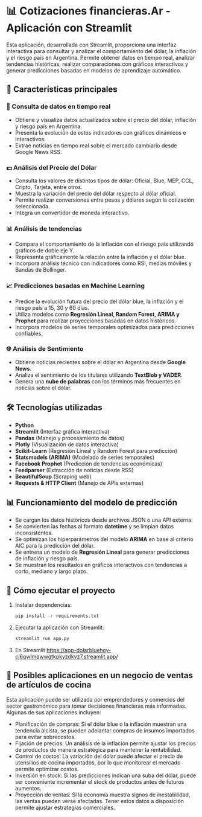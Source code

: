 # 📊 Cotizaciones financieras.Ar - Aplicación con Streamlit

Esta aplicación, desarrollada con Streamlit, proporciona una interfaz interactiva para consultar y analizar el comportamiento del dólar, la inflación y el riesgo país en Argentina. Permite obtener datos en tiempo real, analizar tendencias históricas, realizar comparaciones con gráficos interactivos y generar predicciones basadas en modelos de aprendizaje automático.

## 📌 Características principales

### 🔹 Consulta de datos en tiempo real

- Obtiene y visualiza datos actualizados sobre el precio del dólar, inflación y riesgo país en Argentina.
- Presenta la evolución de estos indicadores con gráficos dinámicos e interactivos.
- Extrae noticias en tiempo real sobre el mercado cambiario desde Google News RSS.

### 💵 Análisis del Precio del Dólar

- Consulta los valores de distintos tipos de dólar: Oficial, Blue, MEP, CCL, Cripto, Tarjeta, entre otros.
- Muestra la variación del precio del dólar respecto al dólar oficial.
- Permite realizar conversiones entre pesos y dólares según la cotización seleccionada.
- Integra un convertidor de moneda interactivo.

### 📊 Análisis de tendencias

- Compara el comportamiento de la inflación con el riesgo país utilizando gráficos de doble eje Y.
- Representa gráficamente la relación entre la inflación y el dólar blue.
- Incorpora análisis técnico con indicadores como RSI, medias móviles y Bandas de Bollinger.

### 📈 Predicciones basadas en Machine Learning

- Predice la evolución futura del precio del dólar blue, la inflación y el riesgo país a 15, 30 y 60 días.
- Utiliza modelos como **Regresión Lineal, Random Forest, ARIMA y Prophet** para realizar proyecciones basadas en datos históricos.
- Incorpora modelos de series temporales optimizados para predicciones confiables.

### 🌐 Análisis de Sentimiento

- Obtiene noticias recientes sobre el dólar en Argentina desde **Google News**.
- Analiza el sentimiento de los titulares utilizando **TextBlob y VADER**.
- Genera una **nube de palabras** con los términos más frecuentes en noticias sobre el dólar.

## 🛠️ Tecnologías utilizadas

- **Python**
- **Streamlit** (Interfaz gráfica interactiva)
- **Pandas** (Manejo y procesamiento de datos)
- **Plotly** (Visualización de datos interactiva)
- **Scikit-Learn** (Regresión Lineal y Random Forest para predicción)
- **Statsmodels (ARIMA)** (Modelado de series temporales)
- **Facebook Prophet** (Predicción de tendencias económicas)
- **Feedparser** (Extracción de noticias desde RSS)
- **BeautifulSoup** (Scraping web)
- **Requests & HTTP Client** (Manejo de APIs externas)

## 📊 Funcionamiento del modelo de predicción

- Se cargan los datos históricos desde archivos JSON o una API externa.
- Se convierten las fechas al formato **datetime** y se limpian datos inconsistentes.
- Se optimizan los hiperparámetros del modelo **ARIMA** en base al criterio AIC para la predicción del dólar.
- Se entrena un modelo de **Regresión Lineal** para generar predicciones de inflación y riesgo país.
- Se muestran los resultados en gráficos interactivos con tendencias a corto, mediano y largo plazo.


## 🚀 Cómo ejecutar el proyecto

1. Instalar dependencias:
   ```bash
   pip install -r requirements.txt
   ```
2. Ejecutar la aplicación con Streamlit:
   ```bash
   streamlit run app.py
3. En Streamlit https://app-dolarbluehoy-cj6qwlmqwwgtkpkyzdkvz7.streamlit.app/

## 🌟 Posibles aplicaciones en un negocio de ventas de artículos de cocina

Esta aplicación puede ser utilizada por emprendedores y comercios del sector gastronómico para tomar decisiones financieras más informadas. Algunas de sus aplicaciones incluyen:

- Planificación de compras: Si el dólar blue o la inflación muestran una tendencia alcista, se pueden adelantar compras de insumos importados para evitar sobrecostos.
- Fijación de precios: Un análisis de la inflación permite ajustar los precios de productos de manera estratégica para mantener la rentabilidad.
- Control de costos: La variación del dólar puede afectar el precio de utensilios de cocina importados, por lo que monitorear el mercado permite optimizar costos.
- Inversión en stock: Si las predicciones indican una suba del dólar, puede ser conveniente incrementar el stock de productos antes de futuros aumentos.
- Proyección de ventas: Si la economía muestra signos de inestabilidad, las ventas pueden verse afectadas. Tener estos datos a disposición permite ajustar estrategias comerciales.

